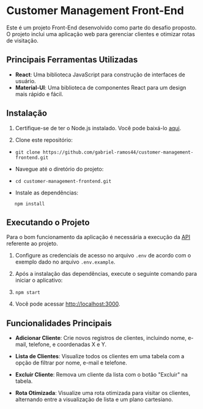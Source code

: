 # Customer Management Front-End

Este é um projeto Front-End desenvolvido como parte do desafio proposto. O projeto inclui uma aplicação web para gerenciar clientes e otimizar rotas de visitação.

## Principais Ferramentas Utilizadas

-   **React**: Uma biblioteca JavaScript para construção de interfaces de usuário.
-   **Material-UI**: Uma biblioteca de componentes React para um design mais rápido e fácil.

## Instalação

1.  Certifique-se de ter o Node.js instalado. Você pode baixá-lo [aqui](https://nodejs.org/).

2.  Clone este repositório:

-   `git clone https://github.com/gabriel-ramos44/customer-management-frontend.git`

-   Navegue até o diretório do projeto:

-   `cd customer-management-frontend.git`

-   Instale as dependências:

`	npm install`


## Executando o Projeto

Para o bom funcionamento da aplicação é necessária a execução da [API](https://github.com/gabriel-ramos44/customer-management-api/tree/main) referente ao projeto.
1.   Configure as credenciais de acesso no arquivo `.env` de acordo com o exemplo dado no arquivo `.env.example`.
2.  Após a instalação das dependências, execute o seguinte comando para iniciar o aplicativo:



3.  `npm start`

4.  Você pode acessar [http://localhost:3000](http://localhost:3000).




## Funcionalidades Principais

-   **Adicionar Cliente**: Crie novos registros de clientes, incluindo nome, e-mail, telefone, e coordenadas X e Y.

-   **Lista de Clientes**: Visualize todos os clientes em uma tabela com a opção de filtrar por nome, e-mail e telefone.

-   **Excluir Cliente**: Remova um cliente da lista com o botão "Excluir" na tabela.

-   **Rota Otimizada**: Visualize uma rota otimizada para visitar os clientes, alternando entre a visualização de lista e um plano cartesiano.
